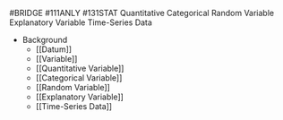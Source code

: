 #BRIDGE #111ANLY #131STAT 
Quantitative
Categorical
Random Variable
Explanatory Variable
Time-Series Data

* Background
	* [[Datum]]
	* [[Variable]]
	* [[Quantitative Variable]]
	* [[Categorical Variable]]
	* [[Random Variable]]
	* [[Explanatory Variable]]
	* [[Time-Series Data]]